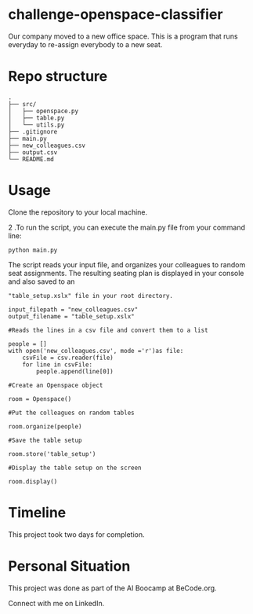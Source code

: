 # challenge-openspace-classifier
Our company moved to a new office space. This is a program that runs everyday to re-assign everybody to a new seat.

# Repo structure

```
.
├── src/
│   ├── openspace.py
│   ├── table.py
│   └── utils.py
├── .gitignore
├── main.py
├── new_colleagues.csv
├── output.csv
└── README.md
```


# Usage
Clone the repository to your local machine.

2 .To run the script, you can execute the main.py file from your command line:

```
python main.py
```

The script reads your input file, and organizes your colleagues to random seat assignments. The resulting seating plan is displayed in your console and also saved to an 
```
"table_setup.xslx" file in your root directory.

input_filepath = "new_colleagues.csv"
output_filename = "table_setup.xslx"

#Reads the lines in a csv file and convert them to a list

people = []
with open('new_colleagues.csv', mode ='r')as file:
    csvFile = csv.reader(file)
    for line in csvFile:
        people.append(line[0])

#Create an Openspace object

room = Openspace()

#Put the colleagues on random tables 

room.organize(people)

#Save the table setup 

room.store('table_setup')

#Display the table setup on the screen

room.display()
```


# Timeline
This project took two days for completion.

# Personal Situation
This project was done as part of the AI Boocamp at BeCode.org.

Connect with me on LinkedIn.